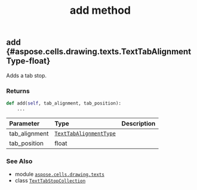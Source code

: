 ﻿---
title: add method
second_title: Aspose.Cells for Python via .NET API References
description: 
type: docs
weight: 20
url: /aspose.cells.drawing.texts/texttabstopcollection/add/
is_root: false
---

## add {#aspose.cells.drawing.texts.TextTabAlignmentType-float}

Adds a tab stop.


### Returns 





```python
def add(self, tab_alignment, tab_position):
    ...
```


| Parameter | Type | Description |
| :- | :- | :- |
| tab_alignment | [`TextTabAlignmentType`](/cells/python-net/aspose.cells.drawing.texts/texttabalignmenttype) |  |
| tab_position | float |  |



### See Also
* module [`aspose.cells.drawing.texts`](../../)
* class [`TextTabStopCollection`](/cells/python-net/aspose.cells.drawing.texts/texttabstopcollection)
